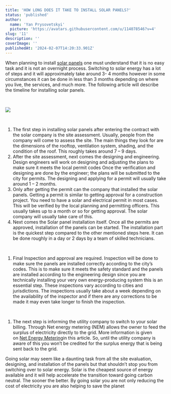 ```yaml
---
title: 'HOW LONG DOES IT TAKE TO INSTALL SOLAR PANELS?'
status: 'published'
author:
  name: 'Yan Prysovetskyi'
  picture: 'https://avatars.githubusercontent.com/u/114078546?v=4'
slug: '11'
description: ''
coverImage: ''
publishedAt: '2024-02-07T14:20:33.901Z'
---
```


When planning to install [solar panels](https://ae-solar.com/) one must understand that it is no easy task and it is not an overnight process. Switching to solar energy has a lot of steps and it will approximately take around 3- 4 months however in some circumstances it can be done in less than 3 months depending on where you live, the services, and much more. The following article will describe the timeline for installing solar panels.

 

![](https://ae-solar.com/wp-content/uploads/2022/07/Picture-1-300x218.png)

 

1. The first step in installing solar panels after entering the contract with the solar company is the site assessment. Usually, people from the company will come to assess the site. The main things they look for are the dimensions of the rooftop, ventilation system, shading, and the condition of the roof. This roughly takes around 7 – 9 days.
2. After the site assessment, next comes the designing and engineering. Design engineers will work on designing and adjusting the plans to make sure it meets the local permit codes Once the verification and designing are done by the engineer; the plans will be submitted to the city for permits. The designing and applying for a permit will usually take around 1 – 2 months.
3. Only after getting the permit can the company that installed the solar panels. Getting a permit is similar to getting approval for a construction project. You need to have a solar and electrical permit in most cases. This will be verified by the local planning and permitting officers. This usually takes up to a month or so for getting approval. The solar company will usually take care of this.
4. Next comes the Solar panel installation itself. Once all the permits are approved, installation of the panels can be started. The installation part is the quickest step compared to the other mentioned steps here. It can be done roughly in a day or 2 days by a team of skilled technicians.

 

1. Final Inspection and approval are required. Inspection will be done to make sure the panels are installed correctly according to the city’s codes. This is to make sure it meets the safety standard and the panels are installed according to the engineering design since you are technically installing your very own energy-producing system this is an essential step. These inspections vary according to cities and jurisdictions. The inspections usually take about a week depending on the availability of the inspector and if there are any corrections to be made it may even take longer to finish the inspection.

 

1. The next step is informing the utility company to switch to your solar billing. Through Net energy metering (NEM) allows the owner to feed the surplus of electricity directly to the grid. More information is given on [Net Energy Metering](https://ae-solar.com/net-metering/)in this article. So, until the utility company is aware of this you won’t be credited for the surplus energy that is being sent back to the grid.

Going solar may seem like a daunting task from all the site evaluation, designing, and installation of the panels but that shouldn’t stop you from switching over to solar energy. Solar is the cheapest source of energy available and it will help accelerate the transition toward going carbon neutral. The sooner the better. By going solar you are not only reducing the cost of electricity you are also helping to save the planet